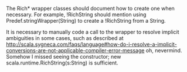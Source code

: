 The Rich* wrapper classes should document how to create one
when necessary. For example, !RichString should mention
using Predef.stringWrapper(String) to create a !RichString from a String.

It is necessary to manually code a call to the wrapper
to resolve implicit ambiguities in some cases, such as
described at 
http://scala.sygneca.com/faqs/language#how-do-i-resolve-a-implicit-conversions-are-not-applicable-compiler-error-message
oh, nevermind. Somehow I missed seeing the constructor;
  new scala.runtime.RichString(s:String)
is sufficient.
